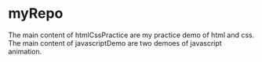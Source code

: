 # myRepo
The main content of htmlCssPractice are my practice demo of html and css.
The main content of javascriptDemo are two demoes of javascript animation.
